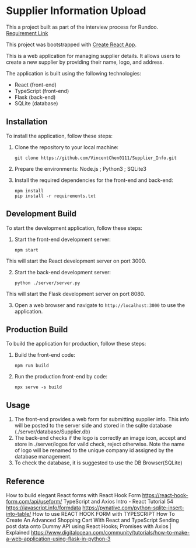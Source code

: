 # Supplier Information Upload

This a project built as part of the interview process for Rundoo. [Requirement Link](https://you.ashbyhq.com/rundoo/assignment/7b62bf0f-8788-4e7f-a4a3-90603a2f765d)

This project was bootstrapped with [Create React App](https://github.com/facebook/create-react-app).

This is a web application for managing supplier details. It allows users to create a new supplier by providing their name, logo, and address.

The application is built using the following technologies:

- React (front-end)
- TypeScript (front-end)
- Flask (back-end)
- SQLite (database)

## Installation

To install the application, follow these steps:

1. Clone the repository to your local machine:
    ```
    git clone https://github.com/VincentChen0111/Supplier_Info.git
    ```
2. Prepare the environments: Node.js ; Python3 ; SQLite3

3. Install the required dependencies for the front-end and back-end:
    ```
    npm install
    pip install -r requirements.txt
    ```


## Development Build

To start the development application, follow these steps:

1. Start the front-end development server:
    ```
    npm start
    ```
This will start the React development server on port 3000.

2. Start the back-end development server:
    ```
    python ./server/server.py
    ```


This will start the Flask development server on port 8080.

3. Open a web browser and navigate to `http://localhost:3000` to use the application.

## Production Build

To build the application for production, follow these steps:

1. Build the front-end code:
    ```
    npm run build
    ```

2. Run the production front-end by code:
    ```
    npx serve -s build
    ```

## Usage

1. The front-end provides a web form for submitting supplier info. This info will be posted to the server side and stored in the sqlite database (./server/database/Supplier.db)
2. The back-end checks if the logo is correctly an image icon, accept and store in ./server/logos for vaild check, reject otherwise. Note the name of logo will be renamed to the unique company id assigned by the database management.
3. To check the database, it is suggested to use the DB Browser(SQLite)

## Reference

How to build elegant React forms with React Hook Form
https://react-hook-form.com/api/useform/
TypeScript and Axios Intro - React Tutorial 54
https://javascript.info/formdata
https://pynative.com/python-sqlite-insert-into-table/
How to use REACT HOOK FORM with TYPESCRIPT
How To Create An Advanced Shopping Cart With React and TypeScript
Sending post data onto Dummy API using React Hooks; Promises with Axios | Explained
https://www.digitalocean.com/community/tutorials/how-to-make-a-web-application-using-flask-in-python-3


